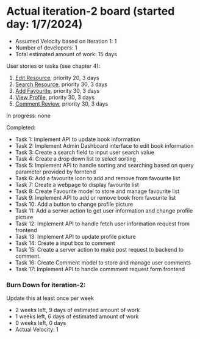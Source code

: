 # Actual iteration-2 board (started day: 1/7/2024)

- Assumed Velocity based on Iteration 1: 1
- Number of developers: 1
- Total estimated amount of work: 15 days

User stories or tasks (see chapter 4):

1. [Edit Resource](./user_stories/EditResource.md), priority 20, 3 days
2. [Search Resource](./user_stories/SearchResource.md), priority 30, 3 days
3. [Add Favourite](./user_stories/AddFavourite.md), priority 30, 3 days
4. [View Profile](./user_stories/ViewProfile.md), priority 30, 3 days
5. [Comment Review](./user_stories/CommentReview.md), priority 30, 3 days

In progress:
none

Completed:

- Task 1: Implement API to update book information
- Task 2: Implement Admin Dashboard interface to edit book information
- Task 3: Create a search field to input user search value
- Task 4: Create a drop down list to select sorting
- Task 5: Implement API to handle sorting and searching based on query parameter provided by forntend
- Task 6: Add a favourite icon to add and remove from favourite list
- Task 7: Create a webpage to display favourite list
- Task 8: Create Favourite model to store and manage favourite list
- Task 9: Implement API to add or remove book from favourite list
- Task 10: Add a button to change profile picture
- Task 11: Add a server action to get user information and change profile picture
- Task 12: Implement API to handle fetch user information request from frontend
- Task 13: Implement API to update profile picture
- Task 14: Create a input box to comment
- Task 15: Create a server action to make post request to backend to comment.
- Task 16: Create Comment model to store and manage user comments
- Task 17: Implement API to handle commment request form frontend

### Burn Down for iteration-2:

Update this at least once per week

- 2 weeks left, 9 days of estimated amount of work
- 1 weeks left, 6 days of estimated amount of work
- 0 weeks left, 0 days
- Actual Velocity: 1